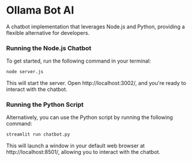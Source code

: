 # Ollama Bot AI
A chatbot implementation that leverages Node.js and Python, providing a flexible alternative for developers.

### Running the Node.js Chatbot

To get started, run the following command in your terminal:

```sh
node server.js
```

This will start the server. Open http://localhost:3002/, and you're ready to interact with the chatbot.

### Running the Python Script

Alternatively, you can use the Python script by running the following command:

```sh
streamlit run chatbot.py
```

This will launch a window in your default web browser at http://localhost:8501/, allowing you to interact with the chatbot.
